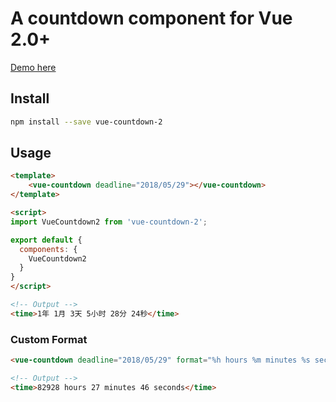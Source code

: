 # A countdown component for Vue 2.0+

[Demo here](https://hectorguo.com/vue-countdown/)

## Install

```bash
npm install --save vue-countdown-2
```

## Usage

```html
<template>
    <vue-countdown deadline="2018/05/29"></vue-countdown>
</template>

<script>
import VueCountdown2 from 'vue-countdown-2';

export default {
  components: {
    VueCountdown2
  }
}
</script>

<!-- Output -->
<time>1年 1月 3天 5小时 28分 24秒</time>
```

### Custom Format

```html
<vue-countdown deadline="2018/05/29" format="%h hours %m minutes %s seconds">

<!-- Output -->
<time>82928 hours 27 minutes 46 seconds</time>
```